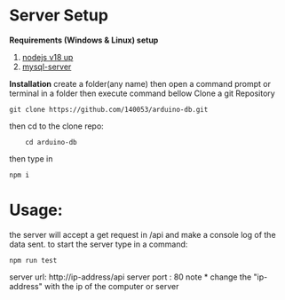 # Server Setup
**Requirements (Windows & Linux) setup**
 1. [nodejs v18 up](https://nodejs.org/en) 
 2. [mysql-server](https://dev.mysql.com/downloads/mysql/)
 
 **Installation**
 create a folder(any name) then open a command prompt or terminal in a folder then execute command bellow
   Clone a git Repository

    git clone https://github.com/140053/arduino-db.git

then cd to the clone repo:

        cd arduino-db
then type in 

    npm i 

# Usage:

the server will accept a get request in /api and make a console log of the data sent. to start the server type in a command:

    npm run test

   server url:   http://ip-address/api  server port : 80
   note * change the "ip-address" with the ip of the computer or server

